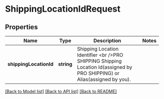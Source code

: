 # ShippingLocationIdRequest

## Properties
Name | Type | Description | Notes
------------ | ------------- | ------------- | -------------
**shippingLocationId** | **string** | Shipping Location Identifier &lt;br /&gt;PRO SHIPPING Shipping Location Id(assigned by PRO SHIPPING) or Alias(assigned by you). | 

[[Back to Model list]](../../README.md#documentation-for-models) [[Back to API list]](../../README.md#documentation-for-api-endpoints) [[Back to README]](../../README.md)

